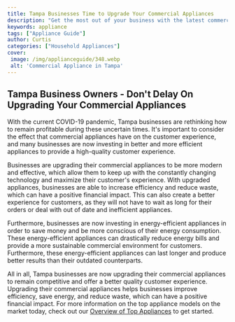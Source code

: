 ```yaml
---
title: Tampa Businesses Time to Upgrade Your Commercial Appliances
description: "Get the most out of your business with the latest commercial appliances Learn how to improve your businesss efficiency and save money in Tampa with our essential guide"
keywords: appliance
tags: ["Appliance Guide"]
author: Curtis
categories: ["Household Appliances"]
cover: 
 image: /img/applianceguide/348.webp
 alt: 'Commercial Appliance in Tampa'
---
```

## Tampa Business Owners - Don't Delay On Upgrading Your Commercial Appliances
With the current COVID-19 pandemic, Tampa businesses are rethinking how to remain profitable during these uncertain times. It's important to consider the effect that commercial appliances have on the customer experience, and many businesses are now investing in better and more efficient appliances to provide a high-quality customer experience.

Businesses are upgrading their commercial appliances to be more modern and effective, which allow them to keep up with the constantly changing technology and maximize their customer's experience. With upgraded appliances, businesses are able to increase efficiency and reduce waste, which can have a positive financial impact. This can also create a better experience for customers, as they will not have to wait as long for their orders or deal with out of date and inefficient appliances.

Furthermore, businesses are now investing in energy-efficient appliances in order to save money and be more conscious of their energy consumption. These energy-efficient appliances can drastically reduce energy bills and provide a more sustainable commercial environment for customers. Furthermore, these energy-efficient appliances can last longer and produce better results than their outdated counterparts.

All in all, Tampa businesses are now upgrading their commercial appliances to remain competitive and offer a better quality customer experience. Upgrading their commercial appliances helps businesses improve efficiency, save energy, and reduce waste, which can have a positive financial impact. For more information on the top appliance models on the market today, check out our [Overview of Top Appliances](./pages/appliance-overview) to get started.
